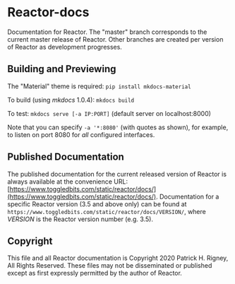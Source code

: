 # Reactor-docs
Documentation for Reactor. The "master" branch corresponds to the current master release of Reactor. Other branches are created per version of Reactor as development progresses.

## Building and Previewing

The "Material" theme is required: `pip install mkdocs-material`

To build (using *mkdocs* 1.0.4): `mkdocs build`

To test: `mkdocs serve [-a IP:PORT]` (default server on localhost:8000)

Note that you can specify `-a '*:8080'` (with quotes as shown), for example, to listen on port 8080 for _all_ configured interfaces.

## Published Documentation

The published documentation for the current released version of Reactor is always available at the convenience URL: [https://www.toggledbits.com/static/reactor/docs/](https://www.toggledbits.com/static/reactor/docs/). Documentation for a specific Reactor version (3.5 and above only) can be found at `https://www.toggledbits.com/static/reactor/docs/VERSION/`, where *VERSION* is the Reactor version number (e.g. 3.5). 

## Copyright

This file and all Reactor documentation is Copyright 2020 Patrick H. Rigney, All Rights Reserved. These files may not be disseminated or published except as first expressly permitted by the author of Reactor.
